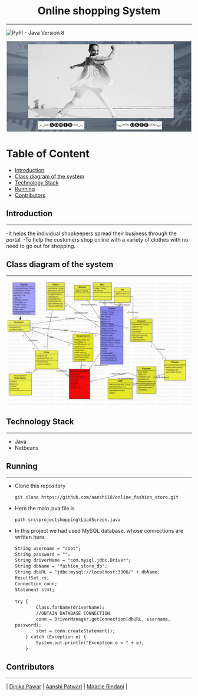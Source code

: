 <h1 align = "center">
    Online shopping System
</h1>

---

<img alt="PyPI - Java Version 8" src="https://img.shields.io/badge/java%20-green"> 

<p>
<img src = "front screen.PNG">
</p>

<h1>Table of Content</h1>

- [Introduction](#introduction)
- [Class diagram of the system](#class-diagram-of-the-system)
- [Technology Stack](#technology-stack)
- [Running](#running)
- [Contributors](#contributors)



## Introduction
---
-It helps the individual shopkeepers spread their business through the portal.
-To help the customers shop online with a variety of clothes with no need to go out for shopping.


## Class diagram of the system
---
<img src = "class diagram.jpg">

## Technology Stack
---

- Java
- Netbeans

## Running
---

- Clone this repository

  ```
  git clone https://github.com/aanshi18/online_fashion_store.git
  ```
 
- Here the main java file is 
  ```
  path src\projectshopping\LoadScreen.java
  ```
- In this project we had used MySQL database. whose connections are written here.
    ```
    String username = "root";
    String password = "";
    String driverName = "com.mysql.jdbc.Driver";
    String dbName = "fashion_store_db";
    String dbURL = "jdbc:mysql://localhost:3306/" + dbName;
    ResultSet rs;
    Connection conn;
    Statement stmt;
    
    try {
            Class.forName(driverName);
            //OBTAIN DATABASE CONNECTION
            conn = DriverManager.getConnection(dbURL, username, password);
            stmt = conn.createStatement();
        } catch (Exception e) {
            System.out.println("Exception e = " + e);
        }
    ```




## Contributors

---

| [Dipika Pawar](https://github.com/DipikaPawar12)                                                                                                            | [Aanshi Patwari](https://github.com/aanshi18)                                                                                                            | [Miracle Rindani](https://github.com/mrindani)                                                                                                |
